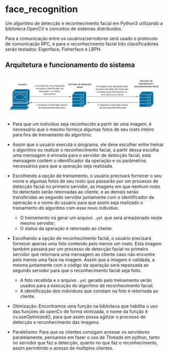 # face_recognition
Um algoritmo de detecção e reconhecimento facial em Python3 utilizando a biblioteca OpenCV e conceitos de sistemas distribuídos.

Para a comunicação entre os usuários/servidores será usado o protocolo de comunicação RPC, e para o reconhecimento facial três classificadores serão testados: Eigenface, Fisherface e LBPH.

## Arquitetura e funcionamento do sistema

<p align="center">
  <img src="arquitetura.png"/>
</p>

- Para que um indivíduo seja reconhecido a partir de uma imagem, é necessário que o mesmo forneça algumas fotos de seu rosto inteiro para fins de treinamento do algoritmo.

- Assim que o usuário executa o programa, ele deve escolher entre treinar o algoritmo ou realizar o reconhecimento facial, a partir dessa escolha uma mensagem é enviada para o servidor de detecção facial, esta mensagem contém o identificador da operação e os parâmetros necessários para que a operação seja realizada.

- Escolhendo a opção de treinamento, o usuário precisará fornecer o seu nome e algumas fotos de seu rosto que passarão por um processo de detecção facial no primeiro servidor, as imagens em que nenhum rosto foi detectado serão retornadas ao cliente, e as demais serão transferidas ao segundo servidor juntamente com o identificador da operação e o nome do usuário para que assim seja realizado o treinamento do algoritmo com esse novo indivíduo. 
	- O treinamento irá gerar um arquivo `.yml` que será armazenado neste mesmo servidor;
	- O status da operação é retornado ao cliente.

- Escolhendo a opção de reconhecimento facial, o usuário precisará fornecer apenas uma foto contendo pelo menos um rosto. Esta imagem também passará por um processo de detecção facial no primeiro servidor que retornará uma mensagem ao cliente caso não encontre pelo menos uma face na imagem. Assim que a imagem é validada, a mesma juntamente com o código da operação será repassada ao segundo servidor para que o reconhecimento facial seja feito. 
	- A foto recebida e o arquivo `.yml` gerado pelo treinamento serão usados para a execução do algoritmo de reconhecimento facial;
	- A identificação dos indivíduos que constam na foto é retornada ao cliente.

- Otimização: Encontramos uma função na biblioteca que habilita o uso das funções do openCv de forma otimizada, o nome da função é cv.useOptimized(), para que assim possa agilizar o processo de detecção e reconhecimento das imagens.

- Paralelismo: Para que os clientes consigam acessar os servidores paralelamente, pensamos em fazer o uso de Threads em python, tanto no servidor que faz a detecção, quanto no que faz o reconhecimento, assim permitindo o acesso de multiplos clientes. 


